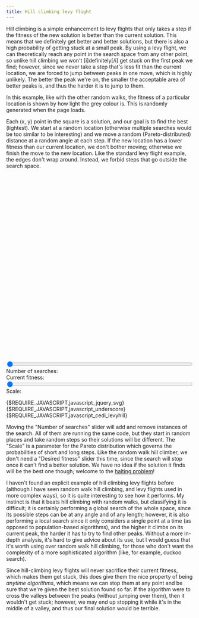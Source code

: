 ```yaml
---
title: Hill climbing levy flight
---
```

Hill climbing is a simple enhancement to levy flights that only takes a step if the fitness of the new solution is better than the current solution. This means that we definitely get better and better solutions, but there is also a high probability of getting stuck at a small peak. By using a levy flight, we can theoretically reach any point in the search space from any other point, so unlike hill climbing we won't [i]definitely[/i] get stuck on the first peak we find; however, since we never take a step that's less fit than the current location, we are forced to jump between peaks in one move, which is highly unlikely. The better the peak we're on, the smaller the acceptable area of better peaks is, and thus the harder it is to jump to them.

In this example, like with the other random walks, the fitness of a particular location is shown by how light the grey colour is. This is randomly generated when the page loads.

Each (x, y) point in the square is a solution, and our goal is to find the best (lightest). We start at a random location (otherwise multiple searches would be too similar to be interesting) and we move a random (Pareto-distributed) distance at a random angle at each step. If the new location has a lower fitness than our current location, we don't bother moving; otherwise we finish the move to the new location. Like the standard levy flight example, the edges don't wrap around. Instead, we forbid steps that go outside the search space.

<div id="levyhill_playfield" style="width: 500px; height: 500px;"></div>
<form action="#" type="get">
<div>
  <input type="range" name="_" id="levyhill_number" min="0" max="10" value="0" style="width: 500px;" />
  <label for="levyhill_number">Number of searches:</label>&nbsp;&nbsp;<a id="levyhill_number_display"></a>
</div>
<div>
  <span>Current fitness:</label>&nbsp;&nbsp;<a id="levyhill_fitness_display"></a>
</div>
<div>
  <input type="range" name="_" id="levyhill_scale" min="1" max="3" value="1" style="width: 500px;" />
  <label for="levyhill_scale">Scale:</label>&nbsp;&nbsp;<a id="levyhill_scale_display"></a>
</div>
</form>
{$REQUIRE_JAVASCRIPT,javascript_jquery_svg}
{$REQUIRE_JAVASCRIPT,javascript_underscore}
{$REQUIRE_JAVASCRIPT,javascript_cedi_levyhill}

Moving the "Number of searches" slider will add and remove instances of the search. All of them are running the same code, but they start in random places and take random steps so their solutions will be different. The "Scale" is a parameter for the Pareto distribution which governs the probabilities of short and long steps. Like the random walk hill climber, we don't need a "Desired fitness" slider this time, since the search will stop once it can't find a better solution. We have no idea if the solution it finds will be the best one though; welcome to the [halting problem](http://en.wikipedia.org/wiki/Halting_problem)!

I haven't found an explicit example of hill climbing levy flights before (although I have seen random walk hill climbing, and levy flights used in more complex ways), so it is quite interesting to see how it performs. My instinct is that it beats hill climbing with random walks, but classifying it is difficult; it is certainly performing a global search of the whole space, since its possible steps can be at any angle and of any length; however, it is also performing a local search since it only considers a single point at a time (as opposed to population-based algorithms), and the higher it climbs on its current peak, the harder it has to try to find other peaks. Without a more in-depth analysis, it's hard to give advice about its use, but I would guess that it's worth using over random walk hill climbing, for those who don't want the complexity of a more sophisticated algorithm (like, for example, cuckoo search).

Since hill-climbing levy flights will never sacrifice their current fitness, which makes them get stuck, this does give them the nice property of being *anytime algorithms*, which means we can stop them at any point and be sure that we're given the best solution found so far. If the algorithm were to cross the valleys between the peaks (without jumping over them), then it wouldn't get stuck; however, we may end up stopping it while it's in the middle of a valley, and thus our final solution would be terrible.
